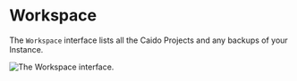 # Workspace

The `Workspace` interface lists all the Caido Projects and any backups of your Instance.

<img alt="The Workspace interface." src="/_images/workspace_interface.png" center>
